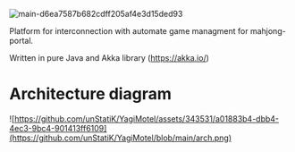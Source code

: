 ![main-d6ea7587b682cdff205af4e3d15ded93](https://github.com/unStatiK/YagiMotel/assets/343531/a01883b4-dbb4-4ec3-9bc4-901413ff6109)

Platform for interconnection with automate game managment for mahjong-portal.

Written in pure Java and Akka library (https://akka.io/)

Architecture diagram
====================

![https://github.com/unStatiK/YagiMotel/assets/343531/a01883b4-dbb4-4ec3-9bc4-901413ff6109](https://github.com/unStatiK/YagiMotel/blob/main/arch.png)
